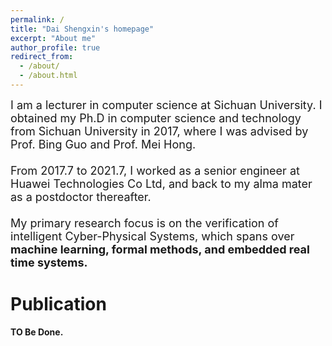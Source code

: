 ```yaml
---
permalink: /
title: "Dai Shengxin's homepage"
excerpt: "About me"
author_profile: true
redirect_from: 
  - /about/
  - /about.html
---
```


<font size=4>I am a lecturer in computer science at Sichuan University. I obtained my Ph.D in computer science and technology  from Sichuan University in 2017, where I was advised by Prof. Bing Guo and Prof. Mei Hong. <br><br>
From 2017.7 to 2021.7, I worked as a  senior engineer at Huawei Technologies Co Ltd, and back to my alma mater as a postdoctor thereafter. <br><br>
My primary research focus is on the verification of intelligent Cyber-Physical Systems, which spans over <b>machine learning, formal methods, and embedded real time systems<b>. <br></font>

# Publication
TO Be Done.